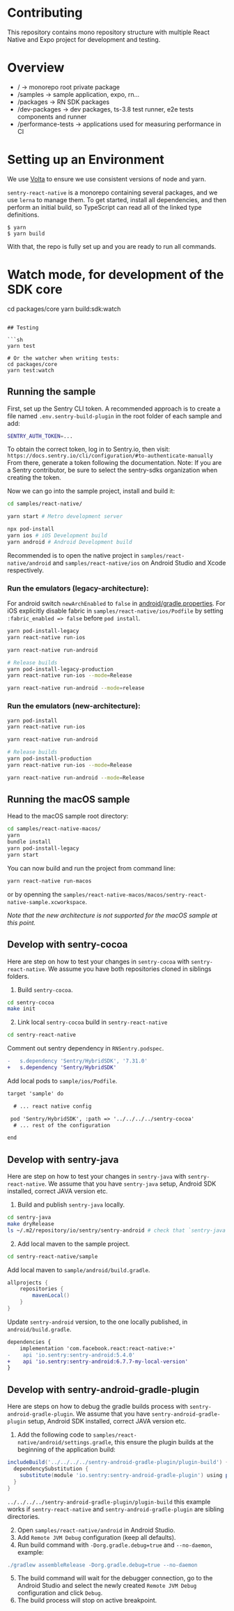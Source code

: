 # Contributing

This repository contains mono repository structure with multiple React Native and Expo project for development and testing.

# Overview

- / -> monorepo root private package
- /samples -> sample application, expo, rn...
- /packages -> RN SDK packages
- /dev-packages -> dev packages, ts-3.8 test runner, e2e tests components and runner
- /performance-tests -> applications used for measuring performance in CI

# Setting up an Environment

We use [Volta](https://volta.sh/) to ensure we use consistent versions of node and yarn.

`sentry-react-native` is a monorepo containing several packages, and we use `lerna` to manage them. To get started,
install all dependencies, and then perform an initial build, so TypeScript can read all of the linked type definitions.

```
$ yarn
$ yarn build
```

With that, the repo is fully set up and you are ready to run all commands.

# Watch mode, for development of the SDK core

cd packages/core
yarn build:sdk:watch
```

## Testing

```sh
yarn test

# Or the watcher when writing tests:
cd packages/core
yarn test:watch
```

## Running the sample

First, set up the Sentry CLI token.
A recommended approach is to create a file named `.env.sentry-build-plugin` in the root folder of each sample and add:
```sh
SENTRY_AUTH_TOKEN=...
```

To obtain the correct token, log in to Sentry.io, then visit: `https://docs.sentry.io/cli/configuration/#to-authenticate-manually` From there, generate a token following the documentation.
Note: If you are a Sentry contributor, be sure to select the sentry-sdks organization when creating the token.

Now we can go into the sample project, install and build it:

```sh
cd samples/react-native/

yarn start # Metro development server

npx pod-install
yarn ios # iOS Development build
yarn android # Android Development build
```

Recommended is to open the native project in `samples/react-native/android` and `samples/react-native/ios` on Android Studio and Xcode respectively.

### Run the emulators (legacy-architecture):

For android switch `newArchEnabled` to `false` in [android/gradle.properties](https://github.com/getsentry/sentry-react-native/blob/c95aa21497ca93aaaaf0b44d170dc39dc7bcf660/sample-new-architecture/android/gradle.properties#L40). For iOS explicitly disable fabric in `samples/react-native/ios/Podfile` by setting `:fabric_enabled => false` before `pod install`.

```sh
yarn pod-install-legacy
yarn react-native run-ios

yarn react-native run-android

# Release builds
yarn pod-install-legacy-production
yarn react-native run-ios --mode=Release

yarn react-native run-android --mode=release
```

### Run the emulators (new-architecture):
```sh
yarn pod-install
yarn react-native run-ios

yarn react-native run-android

# Release builds
yarn pod-install-production
yarn react-native run-ios --mode=Release

yarn react-native run-android --mode=Release
```

## Running the macOS sample

Head to the macOS sample root directory:

```sh
cd samples/react-native-macos/
yarn
bundle install
yarn pod-install-legacy
yarn start
```

You can now build and run the project from command line:
```sh
yarn react-native run-macos
```

or by openning the `samples/react-native-macos/macos/sentry-react-native-sample.xcworkspace`.

_Note that the new architecture is not supported for the macOS sample at this point._

## Develop with sentry-cocoa

Here are step on how to test your changes in `sentry-cocoa` with `sentry-react-native`. We assume you have both repositories cloned in siblings folders.

1. Build `sentry-cocoa`.

```sh
cd sentry-cocoa
make init
```

2. Link local `sentry-cocoa` build in `sentry-react-native`

```sh
cd sentry-react-native
```

Comment out sentry dependency in `RNSentry.podspec`.

```diff
-   s.dependency 'Sentry/HybridSDK', '7.31.0'
+   s.dependency 'Sentry/HybridSDK'
```

Add local pods to `sample/ios/Podfile`.

```diff
target 'sample' do

  # ... react native config

 pod 'Sentry/HybridSDK', :path => '../../../../sentry-cocoa'
  # ... rest of the configuration

end
```

## Develop with sentry-java

Here are step on how to test your changes in `sentry-java` with `sentry-react-native`. We assume that you have `sentry-java` setup, Android SDK installed, correct JAVA version etc.

1. Build and publish `sentry-java` locally.

```sh
cd sentry-java
make dryRelease
ls ~/.m2/repository/io/sentry/sentry-android # check that `sentry-java` was published
```

2. Add local maven to the sample project.

```sh
cd sentry-react-native/sample
```

Add local maven to `sample/android/build.gradle`.

```gradle
allprojects {
    repositories {
        mavenLocal()
    }
}
```

Update `sentry-android` version, to the one locally published, in `android/build.gradle`.

```diff
dependencies {
    implementation 'com.facebook.react:react-native:+'
-    api 'io.sentry:sentry-android:5.4.0'
+    api 'io.sentry:sentry-android:6.7.7-my-local-version'
}
```

## Develop with sentry-android-gradle-plugin

Here are steps on how to debug the gradle builds process with `sentry-android-gradle-plugin`. We assume that you have `sentry-android-gradle-plugin` setup, Android SDK installed, correct JAVA version etc.

1. Add the following code to `samples/react-native/android/settings.gradle`, this ensure the plugin builds at the beginning of the application build:

```groovy
includeBuild('../../../../sentry-android-gradle-plugin/plugin-build') {
  dependencySubstitution {
    substitute(module 'io.sentry:sentry-android-gradle-plugin') using project(':')
  }
}
```

`../../../../sentry-android-gradle-plugin/plugin-build` this example works if `sentry-react-native` and `sentry-android-gradle-plugin` are sibling directories.

2. Open `samples/react-native/android` in Android Studio.
3. Add `Remote JVM Debug` configuration (keep all defaults).
4. Run build command with `-Dorg.gradle.debug=true` and `--no-daemon`, example:

```groovy
./gradlew assembleRelease -Dorg.gradle.debug=true --no-daemon
```

5. The build command will wait for the debugger connection, go to the Android Studio and select the newly created `Remote JVM Debug` configuration and click `Debug`.
6. The build process will stop on active breakpoint.
